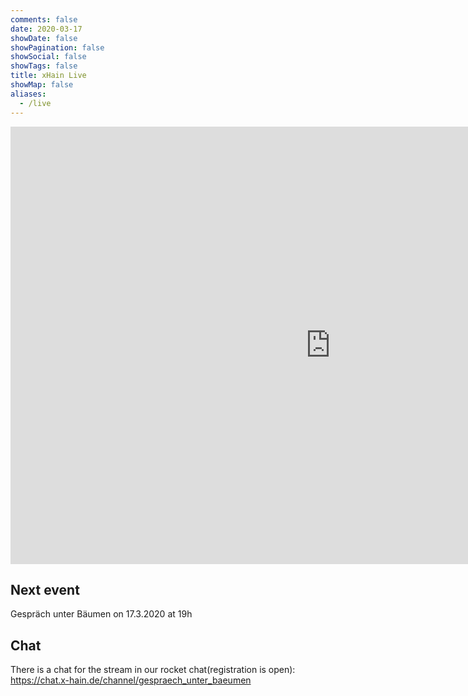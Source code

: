 ```yaml
---
comments: false
date: 2020-03-17
showDate: false
showPagination: false
showSocial: false
showTags: false
title: xHain Live
showMap: false
aliases:
  - /live
---
```


<iframe src="https://streaming.media.ccc.de/gub/embed/xhain/dash/native" width="1024" height="700" frameborder="none" allowfullscreen="allowfullscreen" seamless="seamless" scrolling="no"></iframe> 

## Next event

Gespräch unter Bäumen on 17.3.2020 at 19h

## Chat

There is a chat for the stream in our rocket chat(registration is open): https://chat.x-hain.de/channel/gespraech_unter_baeumen
